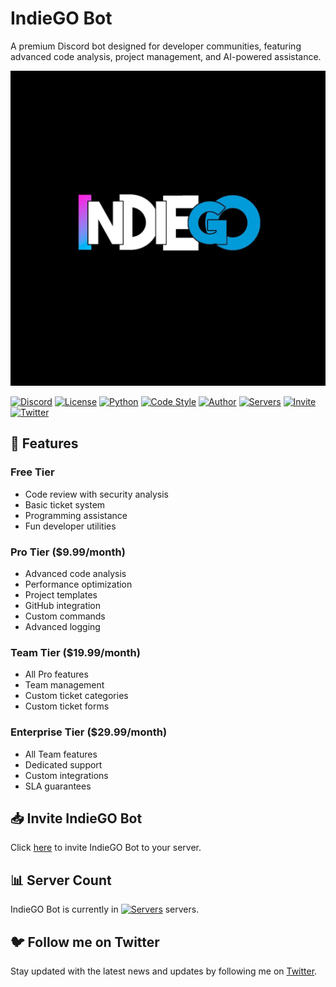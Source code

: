 # IndieGO Bot

A premium Discord bot designed for developer communities, featuring advanced code analysis, project management, and AI-powered assistance.

![DevAssist Banner](IndieGO.JPG)

[![Discord](https://img.shields.io/discord/1292805470117171231)](https://discord.gg/9bPsjgnJ5v)
[![License](https://img.shields.io/badge/license-Boost%201.0-lightgrey)](LICENSE)
[![Python](https://img.shields.io/badge/python-3.9%2B-blue)](https://www.python.org/downloads/)
[![Code Style](https://img.shields.io/badge/code%20style-black-black)](https://github.com/psf/black)
[![Author](https://img.shields.io/badge/author-Drago-purple)](https://github.com/Drago-03)
[![Servers](https://img.shields.io/badge/dynamic/json?color=blue&label=servers&query=server_count&url=https://api.example.com/bot/stats)](https://discord.gg/9bPsjgnJ5v)
[![Invite](https://img.shields.io/badge/invite-IndieGO-green)](https://discord.com/oauth2/authorize?client_id=1304755116255088670)
[![Twitter](https://img.shields.io/twitter/follow/Drago?style=social)](https://twitter.com/_gear_head_03_)

## 🌟 Features

### Free Tier

- Code review with security analysis
- Basic ticket system
- Programming assistance
- Fun developer utilities

### Pro Tier ($9.99/month)

- Advanced code analysis
- Performance optimization
- Project templates
- GitHub integration
- Custom commands
- Advanced logging

### Team Tier ($19.99/month)

- All Pro features
- Team management
- Custom ticket categories
- Custom ticket forms

### Enterprise Tier ($29.99/month)

- All Team features
- Dedicated support
- Custom integrations
- SLA guarantees

## 📥 Invite IndieGO Bot

Click [here](https://discord.com/oauth2/authorize?client_id=YOUR_CLIENT_ID&scope=bot) to invite IndieGO Bot to your server.

## 📊 Server Count

IndieGO Bot is currently in [![Servers](https://img.shields.io/badge/dynamic/json?color=blue&label=servers&query=server_count&url=https://api.example.com/bot/stats)](https://discord.com/oauth2/authorize?client_id=YOUR_CLIENT_ID&scope=bot) servers.

## 🐦 Follow me on Twitter

Stay updated with the latest news and updates by following me on [Twitter](https://twitter.com/_gear_head_03_).
